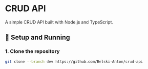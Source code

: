# CRUD API

A simple CRUD API built with Node.js and TypeScript.

## 🚀 Setup and Running

### 1. Clone the repository

```bash
git clone --branch dev https://github.com/Belski-Anton/crud-api
```

